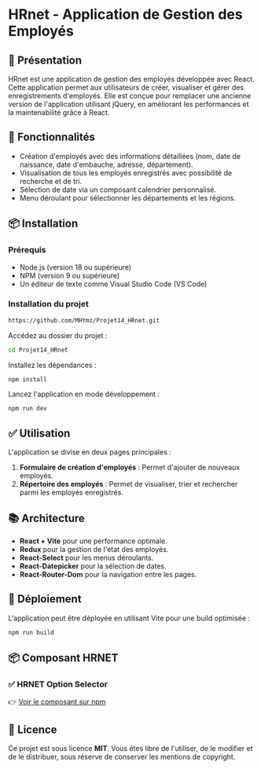 # HRnet - Application de Gestion des Employés

## 📌 Présentation

HRnet est une application de gestion des employés développée avec React. Cette application permet aux utilisateurs de créer, visualiser et gérer des enregistrements d'employés. Elle est conçue pour remplacer une ancienne version de l'application utilisant jQuery, en améliorant les performances et la maintenabilité grâce à React.

## 🚀 Fonctionnalités

* Création d'employés avec des informations détaillées (nom, date de naissance, date d'embauche, adresse, département).
* Visualisation de tous les employés enregistrés avec possibilité de recherche et de tri.
* Sélection de date via un composant calendrier personnalisé.
* Menu déroulant pour sélectionner les départements et les régions.

## 📦 Installation

### Prérequis

* Node.js (version 18 ou supérieure)
* NPM (version 9 ou supérieure)
* Un éditeur de texte comme Visual Studio Code (VS Code)

### Installation du projet

```bash
https://github.com/MHYmz/Projet14_HRnet.git
```

Accédez au dossier du projet :

```bash
cd Projet14_HRnet
```

Installez les dépendances :

```bash
npm install
```

Lancez l'application en mode développement :

```bash
npm run dev
```

## ✅ Utilisation

L'application se divise en deux pages principales :

1. **Formulaire de création d'employés** : Permet d'ajouter de nouveaux employés.
2. **Répertoire des employés** : Permet de visualiser, trier et rechercher parmi les employés enregistrés.

## 📚 Architecture

* **React + Vite** pour une performance optimale.
* **Redux** pour la gestion de l'état des employés.
* **React-Select** pour les menus déroulants.
* **React-Datepicker** pour la sélection de dates.
* **React-Router-Dom** pour la navigation entre les pages.

## 🚀 Déploiement

L'application peut être déployée en utilisant Vite pour une build optimisée :

```bash
npm run build
```

## 📦 Composant HRNET

### ✅ HRNET Option Selector

👉 [Voir le composant sur npm](https://www.npmjs.com/package/hrnet-option-selector)

## 📄 Licence

Ce projet est sous licence **MIT**. Vous êtes libre de l'utiliser, de le modifier et de le distribuer, sous réserve de conserver les mentions de copyright.
